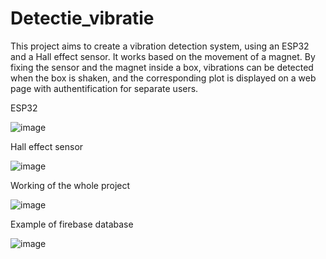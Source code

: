 # Detectie_vibratie

This project aims to create a vibration detection system, using an ESP32 and a Hall effect sensor. It works based on the movement of a magnet. By fixing the sensor and the magnet inside a box, vibrations can be detected when the box is shaken, and the corresponding plot is displayed on a web page with authentification for separate users.

ESP32

![image](https://github.com/user-attachments/assets/5ac576a4-29d2-4a03-932d-8f65ba5fbae0)

Hall effect sensor

![image](https://github.com/user-attachments/assets/697cb01f-bd42-4830-8818-e5dcd2df17e3)

Working of the whole project

![image](https://github.com/user-attachments/assets/fa9bc784-20ba-4cef-9c64-4d75a86f20dd)

Example of firebase database

![image](https://github.com/user-attachments/assets/6bd5a20c-0c4f-4de8-8234-30ea863bbbe2)
